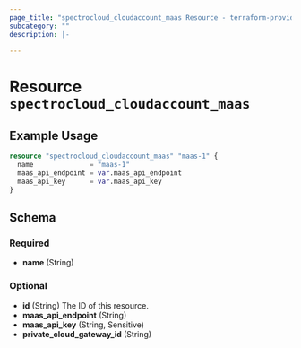 ```yaml
---
page_title: "spectrocloud_cloudaccount_maas Resource - terraform-provider-spectrocloud"
subcategory: ""
description: |-
  
---
```


# Resource `spectrocloud_cloudaccount_maas`



## Example Usage

```terraform
resource "spectrocloud_cloudaccount_maas" "maas-1" {
  name              = "maas-1"
  maas_api_endpoint = var.maas_api_endpoint
  maas_api_key      = var.maas_api_key
}
```

## Schema

### Required

- **name** (String)

### Optional

- **id** (String) The ID of this resource.
- **maas_api_endpoint** (String)
- **maas_api_key** (String, Sensitive)
- **private_cloud_gateway_id** (String)


